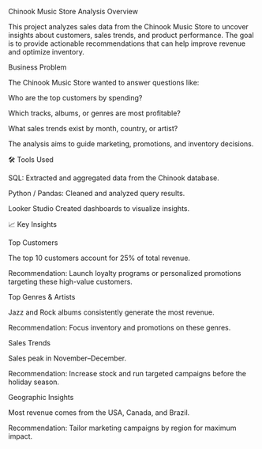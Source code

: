 Chinook Music Store Analysis
 Overview

This project analyzes sales data from the Chinook Music Store to uncover insights about customers, sales trends, and product performance. The goal is to provide actionable recommendations that can help improve revenue and optimize inventory.

 Business Problem

The Chinook Music Store wanted to answer questions like:

Who are the top customers by spending?

Which tracks, albums, or genres are most profitable?

What sales trends exist by month, country, or artist?

The analysis aims to guide marketing, promotions, and inventory decisions.

🛠️ Tools Used

SQL: Extracted and aggregated data from the Chinook database.

Python / Pandas: Cleaned and analyzed query results.

Looker Studio Created dashboards to visualize insights.

📈 Key Insights

Top Customers

The top 10 customers account for 25% of total revenue.

Recommendation: Launch loyalty programs or personalized promotions targeting these high-value customers.

Top Genres & Artists

Jazz and Rock albums consistently generate the most revenue.

Recommendation: Focus inventory and promotions on these genres.

Sales Trends

Sales peak in November–December.

Recommendation: Increase stock and run targeted campaigns before the holiday season.

Geographic Insights

Most revenue comes from the USA, Canada, and Brazil.

Recommendation: Tailor marketing campaigns by region for maximum impact.

